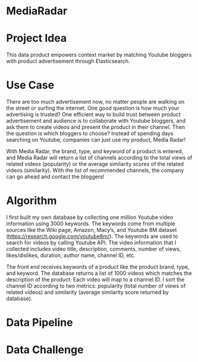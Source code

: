 # MediaRadar
# Project Idea
This data product empowers context market by matching Youtube bloggers with product advertisement through Elasticsearch.
# Use Case
There are too much advertisement now, no matter people are walking on the street or surfing the internet. One good question is how much your advertising is trusted? One efficient way to build trust between product advertisement and audience is to collaborate with Youtube bloggers, and ask them to create videos and present the product in their channel. Then the question is which bloggers to choose? Instead of spending days searching on Youtube, companies can just use my product, Media Radar!

With Media Radar, the brand, type, and keyword of a product is entered, and Media Radar will return a list of channels according to the total views of related videos (popularity) or the average similarity scores of the related videos (similarity). With the list of recommended channels, the company can go ahead and contact the bloggers!
# Algorithm
I first built my own database by collecting one million Youtube video information using 3000 keywords. The keywords come from multiple sources like the Wiki page, Amazon, Macy’s, and Youtube 8M dataset (https://research.google.com/youtube8m/). The keywords are used to search for videos by calling Youtube API. The video information that I collected includes video title, description, comments, number of views, likes/dislikes, duration, author name, channel ID, etc. 

The front end receives keywords of a product like the product brand, type, and keyword. The database returns a list of 1000 videos which matches the description of the product. Each video will map to a channel ID. I sort the channel ID according to two metrics: popularity (total number of views of related videos) and similarity (average similarity score returned by database). 
# Data Pipeline

# Data Challenge

